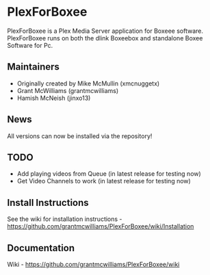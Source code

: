 PlexForBoxee
============

PlexForBoxee is a Plex Media Server application for Boxeee software. PlexForBoxee runs on both the dlink Boxeebox and standalone Boxee Software for Pc.

Maintainers
-----------
- Originally created by Mike McMullin (xmcnuggetx)  
- Grant McWilliams (grantmcwilliams)
- Hamish McNeish (jinxo13)

News
---
All versions can now be installed via the repository!

TODO
----
* Add playing videos from Queue (in latest release for testing now)
* Get Video Channels to work (in latest release for testing now)

Install Instructions
--------------------
See the wiki for installation instructions - https://github.com/grantmcwilliams/PlexForBoxee/wiki/Installation

Documentation
-------------
Wiki - https://github.com/grantmcwilliams/PlexForBoxee/wiki
